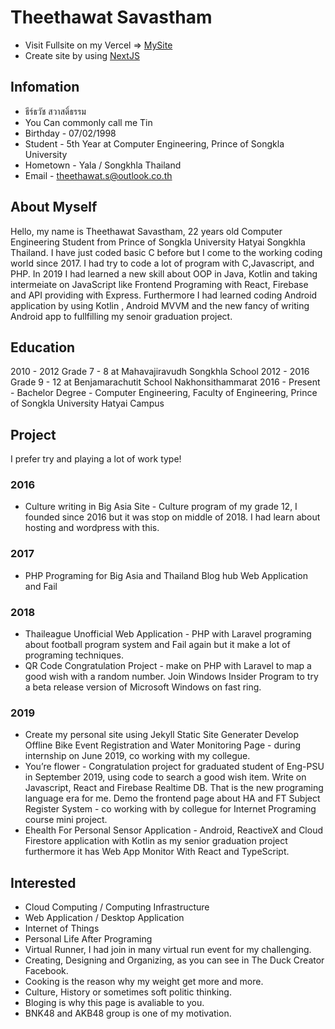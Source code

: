 # Theethawat Savastham

- Visit Fullsite on my Vercel => [MySite](https://theethawat.theduckcreator.in.th)
- Create site by using [NextJS](https://nextjs.org)

## Infomation

- ธีร์ธวัช สวาสดิ์ธรรม
- You Can commonly call me Tin
- Birthday - 07/02/1998
- Student - 5th Year at Computer Engineering, Prince of Songkla University
- Hometown - Yala / Songkhla Thailand
- Email - theethawat.s@outlook.co.th

## About Myself

Hello, my name is Theethawat Savastham, 22 years old Computer Engineering Student from Prince of Songkla University Hatyai Songkhla Thailand. I have just coded basic C before but I come to the working coding world since 2017. I had try to code a lot of program with C,Javascript, and PHP. In 2019 I had learned a new skill about OOP in Java, Kotlin and taking intermeiate on JavaScript like Frontend Programing with React, Firebase and API providing with Express. Furthermore I had learned coding Android application by using Kotlin , Android MVVM and the new fancy of writing Android app to fullfilling my senoir graduation project.

## Education

2010 - 2012 Grade 7 - 8 at Mahavajiravudh Songkhla School
2012 - 2016 Grade 9 - 12 at Benjamarachutit School Nakhonsithammarat
2016 - Present - Bachelor Degree - Computer Engineering, Faculty of Engineering, Prince of Songkla University Hatyai Campus

## Project

I prefer try and playing a lot of work type!

### 2016

- Culture writing in Big Asia Site - Culture program of my grade 12, I founded since 2016 but it was stop on middle of 2018. I had learn about hosting and wordpress with this.

### 2017

- PHP Programing for Big Asia and Thailand Blog hub Web Application and Fail

### 2018

- Thaileague Unofficial Web Application - PHP with Laravel programing about football program system and Fail again but it make a lot of programing techniques.
- QR Code Congratulation Project - make on PHP with Laravel to map a good wish with a random number.
  Join Windows Insider Program to try a beta release version of Microsoft Windows on fast ring.

### 2019

- Create my personal site using Jekyll Static Site Generater
  Develop Offline Bike Event Registration and Water Monitoring Page - during internship on June 2019, co working with my collegue.
- You’re flower - Congratulation project for graduated student of Eng-PSU in September 2019, using code to search a good wish item. Write on Javascript, React and Firebase Realtime DB. That is the new programing language era for me.
  Demo the frontend page about HA and FT Subject Register System - co working with by collegue for Internet Programing course mini project.
- Ehealth For Personal Sensor Application - Android, ReactiveX and Cloud Firestore application with Kotlin as my senior graduation project furthermore it has Web App Monitor With React and TypeScript.

## Interested

- Cloud Computing / Computing Infrastructure
- Web Application / Desktop Application
- Internet of Things
- Personal Life After Programing
- Virtual Runner, I had join in many virtual run event for my challenging.
- Creating, Designing and Organizing, as you can see in The Duck Creator Facebook.
- Cooking is the reason why my weight get more and more.
- Culture, History or sometimes soft politic thinking.
- Bloging is why this page is avaliable to you.
- BNK48 and AKB48 group is one of my motivation.
